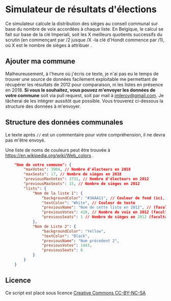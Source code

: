 # Simulateur de résultats d'élections

Ce simulateur calcule la distribution des sièges au conseil communal sur base du nombre de voix accordées à chaque liste.
En Belgique, le calcul se fait sur base de la clé Imperiali, soit les X meilleurs quotients successifs du scrutin (en commençant par /2 jusque /X -la clé d'Hondt commence par /1), où X est le nombre de sièges à attribuer .

## Ajouter ma commune

Malheureusement, à l'heure où j'écris ce texte, je n'ai pas eu le temps de trouver une source de données facilement exploitable me permettant de récupérer les résultats de 2012 pour comparaison, ni les listes en présence en 2018.
**Si vous le souhaitez, vous pouvez m'envoyer les données de votre commune** soit via pull request, soit par mail à jmleroy@gmail.com. Je tâcherai de les intégrer aussitôt que possible. Vous trouverez ci-dessous la structure des données à m'envoyer.

## Structure des données communales

Le texte après `//` est un commentaire pour votre compréhension, il ne devra pas m'être envoyé.

Une liste de noms de couleurs peut être trouvée à https://en.wikipedia.org/wiki/Web_colors .

```json
	"Nom de votre commune": {
        "maxVotes": 3904, // Nombre d'électeurs en 2018
        "maxSeats": 17, // Nombre de sièges en 2018
        "previousMaxVotes": 3731, // Nombre d'électeurs en 2012
        "previousMaxSeats": 15, // Nombre de sièges en 2012
        "lists": {
            "Nom de la liste 1": {
                "backgroundColor": "#3AAA11", // Couleur de fond (ici, en hexadécimal) 
                "textColor": "White", // Couleur de texte
                "previousName": "Nom de cette liste en 2012", // (facultatif)
                "previousVotes": 410, // Nombre de voix en 2012 (facultatif)
                "previousSeats": 1 // Nombre de sièges en 2012 (facultatif)
            },
            "Nom de Liste 2": {
                "backgroundColor": "Yellow",
                "textColor": "Black",
                "previousName": "Nom précédent 2",
                "previousVotes": 1443,
                "previousSeats": 6
            }
        }
    }
```

## Licence

Ce script est placé sous licence [Creative Commons CC-BY-NC-SA](https://creativecommons.org/licenses/by-nc-sa/4.0/deed.fr)
